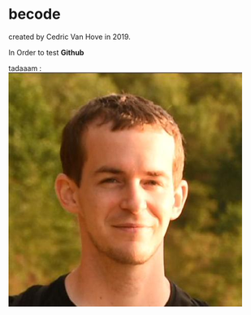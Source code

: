 # becode
created by Cedric Van Hove in 2019.  

In Order to test **Github**

  tadaaam :
  ![image de Cedric Van Hove](https://github.com/cevaho/becode/blob/master/ced.jpeg?raw=true)
